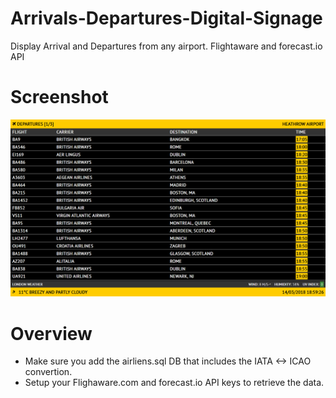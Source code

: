 # Arrivals-Departures-Digital-Signage
Display Arrival and Departures from any airport. Flightaware and forecast.io API

# Screenshot
![Arrivals-Departures-Digital-Signage](https://raw.githubusercontent.com/BroadcastVision/Arrivals-Departures-Digital-Signage/master/digital-signage.png)

# Overview
* Make sure you add the airliens.sql DB that includes the IATA <-> ICAO convertion.
* Setup your Flighaware.com and forecast.io API keys to retrieve the data.
